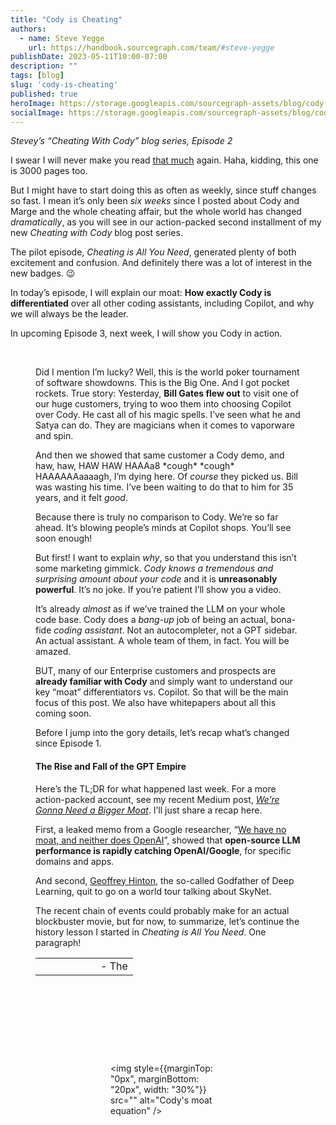 ```yaml
---
title: "Cody is Cheating"
authors:
  - name: Steve Yegge
    url: https://handbook.sourcegraph.com/team/#steve-yegge
publishDate: 2023-05-11T10:00-07:00
description: ""
tags: [blog]
slug: 'cody-is-cheating'
published: true
heroImage: https://storage.googleapis.com/sourcegraph-assets/blog/cody-is-cheating/cody-is-cheating-og.png
socialImage: https://storage.googleapis.com/sourcegraph-assets/blog/cody-is-cheating/cody-is-cheating-og.png
---
```


*Stevey’s “Cheating With Cody” blog series, Episode 2*

I swear I will never make you read [that much](https://about.sourcegraph.com/blog/cheating-is-all-you-need) again. Haha, kidding, this one is 3000 pages too. 

But I might have to start doing this as often as weekly, since stuff changes so fast. I mean it’s only been *six weeks* since I posted about Cody and Marge and the whole cheating affair, but the whole world has changed *dramatically*, as you will see in our action-packed second installment of my new *Cheating with Cody* blog post series.

The pilot episode, *Cheating is All You Need*, generated plenty of both excitement and confusion. And definitely there was a lot of interest in the new badges. 😉

In today’s episode, I will explain our moat: **How exactly Cody is differentiated** over all other coding assistants, including Copilot, and why we will always be the leader.

In upcoming Episode 3, next week, I will show you Cody in action.

<Figure
    src="https://storage.googleapis.com/sourcegraph-assets/blog/blog-image-hero.png"
    alt="A stylized picture of the Cody logo"
/><br/>

Did I mention I’m lucky? Well, this is the world poker tournament of software showdowns. This is the Big One. And I got pocket rockets. True story: Yesterday, **Bill Gates flew out** to visit one of our huge customers, trying to woo them into choosing Copilot over Cody. He cast all of his magic spells. I’ve seen what he and Satya can do. They are magicians when it comes to vaporware and spin.

And then we showed that same customer a Cody demo, and haw, haw, HAW HAW HAAAa8 \*cough\* \*cough\* HAAAAAAaaaagh, I’m dying here. Of *course* they picked us. Bill was wasting his time. I’ve been waiting to do that to him for 35 years, and it felt *good*.

Because there is truly no comparison to Cody. We’re so far ahead. It’s blowing people’s minds at Copilot shops. You’ll see soon enough!

But first! I want to explain *why*, so that you understand this isn’t some marketing gimmick. *Cody knows a tremendous and surprising amount about your code* and it is **unreasonably powerful**. It’s no joke. If you’re patient I’ll show you a video.

It’s already *almost* as if we’ve trained the LLM on your whole code base. Cody does a *bang-up* job of being an actual, bona-fide *coding assistant*. Not an autocompleter, not a GPT sidebar. An actual assistant. A whole team of them, in fact. You will be amazed.

BUT, many of our Enterprise customers and prospects are **already familiar with Cody** and simply want to understand our key “moat” differentiators vs. Copilot. So that will be the main focus of this post. We also have whitepapers about all this coming soon.

Before I jump into the gory details, let’s recap what’s changed since Episode 1.

#### The Rise and Fall of the GPT Empire

Here’s the TL;DR for what happened last week. For a more action-packed account, see my recent Medium post, *[We’re Gonna Need a Bigger Moat](https://steve-yegge.medium.com/were-gonna-need-a-bigger-moat-478a8df6a0d2)*. I’ll just share a recap here.

First, a leaked memo from a Google researcher, “[We have no moat, and neither does OpenAI](https://www.semianalysis.com/p/google-we-have-no-moat-and-neither)”, showed that **open-source LLM performance is rapidly catching OpenAI/Google**, for specific domains and apps.

And second, [Geoffrey Hinton](https://en.wikipedia.org/wiki/Geoffrey_Hinton), the so-called Godfather of Deep Learning, quit to go on a world tour talking about SkyNet.

The recent chain of events could probably make for an actual blockbuster movie, but for now, to summarize, let’s continue the history lesson I started in *Cheating is All You Need*. One paragraph!













<table border="0">
 <tr>
    <td>
      <Figure
        src="https://storage.googleapis.com/sourcegraph-assets/blog/blog-image-1.png"
        alt="LLaMa architecture diagram"
      />
    </td>
    <td>
      - The 
    </td>
 </tr>
</table>
<br/>


<Figure
    src="https://storage.googleapis.com/sourcegraph-assets/blog/blog-image-2.png"
    alt="A diagram of the key technologies powering Cody"
/><br/>

<Figure
    src="https://storage.googleapis.com/sourcegraph-assets/blog/blog-image-3.png"
    alt="A diagram of the code graph flowing into embeddings for Cody"
/><br/>

<Figure
    src="https://storage.googleapis.com/sourcegraph-assets/blog/blog-image-4.png"
    alt="A diagram of Cody's backend technology"
/><br/>

<img
  style={{marginTop: "0px", marginBottom: "20px", width: "30%"}}
  src=""
  alt="Cody's moat equation"
/>
<br/>